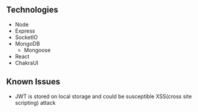 ## Technologies
- Node
- Express
- SocketIO
- MongoDB
    - Mongoose
- React
- ChakraUI

## Known Issues
- JWT is stored on local storage and could be susceptible XSS(cross site scripting) attack